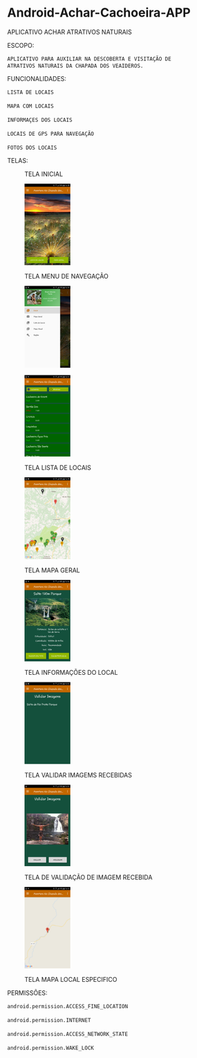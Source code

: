 # Android-Achar-Cachoeira-APP

APLICATIVO ACHAR ATRATIVOS NATURAIS

ESCOPO:

    APLICATIVO PARA AUXILIAR NA DESCOBERTA E VISITAÇÃO DE
    ATRATIVOS NATURAIS DA CHAPADA DOS VEAIDEROS.
  

FUNCIONALIDADES:

    LISTA DE LOCAIS
  
    MAPA COM LOCAIS
  
    INFORMAÇES DOS LOCAIS
  
    LOCAIS DE GPS PARA NAVEGAÇÃO
  
    FOTOS DOS LOCAIS
 
 TELAS:
 
 <figure>
    <figcaption>TELA INICIAL</figcaption>
  <p> <img src="https://raw.githubusercontent.com/skatesham/Android-Achar-Cachoeira-APP/master/telas/tela%20inicial.png" width="25%" height="25%">
  
</figure>

 <figure>
    <figcaption>TELA MENU DE NAVEGAÇÃO </figcaption>
  <p> <img src="https://raw.githubusercontent.com/skatesham/Android-Achar-Cachoeira-APP/master/telas/tela%20Menu.png" width="25%" height="25%">
  
</figure>

 <figure>
  <p> <img src="https://raw.githubusercontent.com/skatesham/Android-Achar-Cachoeira-APP/master/telas/tela%20lista%20local.png" width="25%" height="25%">
  <figcaption>TELA LISTA DE LOCAIS</figcaption>
</figure>

 <figure>
  <p> <img src="https://raw.githubusercontent.com/skatesham/Android-Achar-Cachoeira-APP/master/telas/tela%20mapa.png" width="25%" height="25%">
  <figcaption>TELA MAPA GERAL </figcaption>
</figure>

 <figure>
  <p> <img src="https://raw.githubusercontent.com/skatesham/Android-Achar-Cachoeira-APP/master/telas/tela%20info.png" width="25%" height="25%">
  <figcaption>TELA INFORMAÇÕES DO LOCAL </figcaption>
</figure>


 <figure>
  <p> <img src="https://raw.githubusercontent.com/skatesham/Android-Achar-Cachoeira-APP/master/telas/tela%20analisar%20img.png" width="25%" height="25%">
  <figcaption>TELA VALIDAR IMAGEMS RECEBIDAS</figcaption>
</figure>

 <figure>
  <p> <img src="https://raw.githubusercontent.com/skatesham/Android-Achar-Cachoeira-APP/master/telas/tela%20validar%20imagem%201.png" width="25%" height="25%">
  <figcaption>TELA DE VALIDAÇÃO DE IMAGEM RECEBIDA</figcaption>
</figure>

 <figure>
  <p> <img src="https://raw.githubusercontent.com/skatesham/Android-Achar-Cachoeira-APP/master/telas/tela%20mapa%20especifico.png" width="25%" height="25%">
  <figcaption>TELA MAPA LOCAL ESPECIFICO</figcaption>
</figure>
 
 
 
PERMISSÕES:

    android.permission.ACCESS_FINE_LOCATION
    
    android.permission.INTERNET
    
    android.permission.ACCESS_NETWORK_STATE
    
    android.permission.WAKE_LOCK
    
